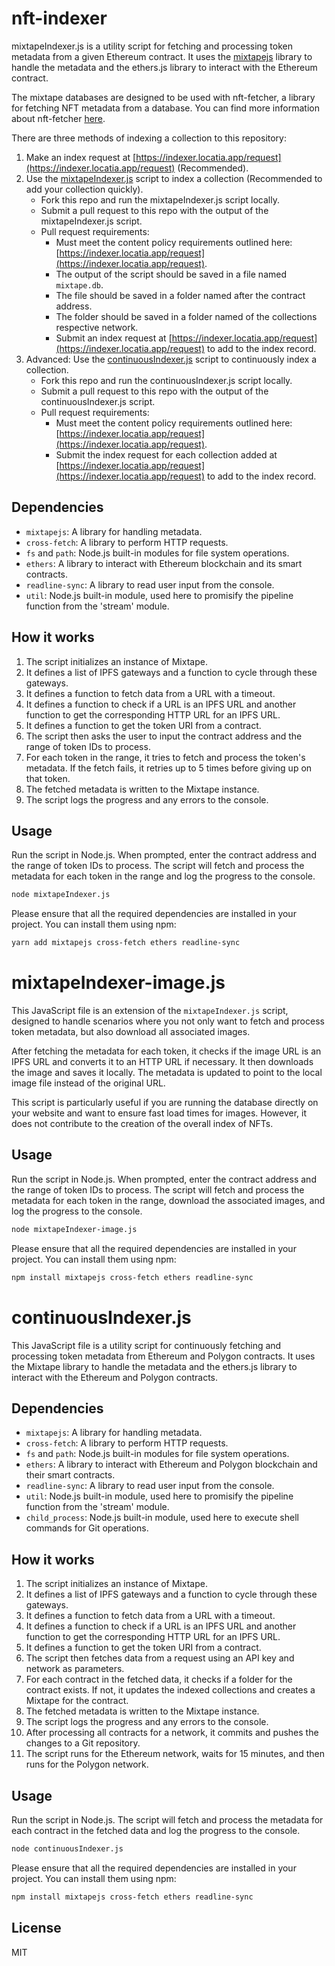 # nft-indexer
mixtapeIndexer.js is a utility script for fetching and processing token metadata from a given Ethereum contract. It uses the [mixtapejs](https://www.npmjs.com/package/mixtapejs?activeTab=readme) library to handle the metadata and the ethers.js library to interact with the Ethereum contract.

The mixtape databases are designed to be used with nft-fetcher, a library for fetching NFT metadata from a database. You can find more information about nft-fetcher [here](https://www.npmjs.com/package/nft-fetcher).

There are three methods of indexing a collection to this repository:
1. Make an index request at [https://indexer.locatia.app/request](https://indexer.locatia.app/request) (Recommended).
2. Use the [mixtapeIndexer.js](#mixtapeIndexer) script to index a collection (Recommended to add your collection quickly).
    - Fork this repo and run the mixtapeIndexer.js script locally.
    - Submit a pull request to this repo with the output of the mixtapeIndexer.js script.
    - Pull request requirements: 
        - Must meet the content policy requirements outlined here: [https://indexer.locatia.app/request](https://indexer.locatia.app/request).
        - The output of the script should be saved in a file named `mixtape.db`.
        - The file should be saved in a folder named after the contract address.
        - The folder should be saved in a folder named of the collections respective network.
        - Submit an index request at [https://indexer.locatia.app/request](https://indexer.locatia.app/request) to add to the index record.
3. Advanced: Use the [continuousIndexer.js](#continuousIndexer) script to continuously index a collection.
    - Fork this repo and run the continuousIndexer.js script locally.
    - Submit a pull request to this repo with the output of the continuousIndexer.js script.
    - Pull request requirements:
        - Must meet the content policy requirements outlined here: [https://indexer.locatia.app/request](https://indexer.locatia.app/request).
        - Submit the index request for each collection added at [https://indexer.locatia.app/request](https://indexer.locatia.app/request) to add to the index record.

## Dependencies

- `mixtapejs`: A library for handling metadata.
- `cross-fetch`: A library to perform HTTP requests.
- `fs` and `path`: Node.js built-in modules for file system operations.
- `ethers`: A library to interact with Ethereum blockchain and its smart contracts.
- `readline-sync`: A library to read user input from the console.
- `util`: Node.js built-in module, used here to promisify the pipeline function from the 'stream' module.

## How it works

1. The script initializes an instance of Mixtape.
2. It defines a list of IPFS gateways and a function to cycle through these gateways.
3. It defines a function to fetch data from a URL with a timeout.
4. It defines a function to check if a URL is an IPFS URL and another function to get the corresponding HTTP URL for an IPFS URL.
5. It defines a function to get the token URI from a contract.
6. The script then asks the user to input the contract address and the range of token IDs to process.
7. For each token in the range, it tries to fetch and process the token's metadata. If the fetch fails, it retries up to 5 times before giving up on that token.
8. The fetched metadata is written to the Mixtape instance.
9. The script logs the progress and any errors to the console.

## Usage

Run the script in Node.js. When prompted, enter the contract address and the range of token IDs to process. The script will fetch and process the metadata for each token in the range and log the progress to the console.

```bash
node mixtapeIndexer.js
```

Please ensure that all the required dependencies are installed in your project. You can install them using npm:

```bash
yarn add mixtapejs cross-fetch ethers readline-sync
```

# mixtapeIndexer-image.js

This JavaScript file is an extension of the `mixtapeIndexer.js` script, designed to handle scenarios where you not only want to fetch and process token metadata, but also download all associated images. 

After fetching the metadata for each token, it checks if the image URL is an IPFS URL and converts it to an HTTP URL if necessary. It then downloads the image and saves it locally. The metadata is updated to point to the local image file instead of the original URL. 

This script is particularly useful if you are running the database directly on your website and want to ensure fast load times for images. However, it does not contribute to the creation of the overall index of NFTs.

## Usage

Run the script in Node.js. When prompted, enter the contract address and the range of token IDs to process. The script will fetch and process the metadata for each token in the range, download the associated images, and log the progress to the console.

```bash
node mixtapeIndexer-image.js
```

Please ensure that all the required dependencies are installed in your project. You can install them using npm:

```bash
npm install mixtapejs cross-fetch ethers readline-sync
```

# continuousIndexer.js

This JavaScript file is a utility script for continuously fetching and processing token metadata from Ethereum and Polygon contracts. It uses the Mixtape library to handle the metadata and the ethers.js library to interact with the Ethereum and Polygon contracts.

## Dependencies

- `mixtapejs`: A library for handling metadata.
- `cross-fetch`: A library to perform HTTP requests.
- `fs` and `path`: Node.js built-in modules for file system operations.
- `ethers`: A library to interact with Ethereum and Polygon blockchain and their smart contracts.
- `readline-sync`: A library to read user input from the console.
- `util`: Node.js built-in module, used here to promisify the pipeline function from the 'stream' module.
- `child_process`: Node.js built-in module, used here to execute shell commands for Git operations.

## How it works

1. The script initializes an instance of Mixtape.
2. It defines a list of IPFS gateways and a function to cycle through these gateways.
3. It defines a function to fetch data from a URL with a timeout.
4. It defines a function to check if a URL is an IPFS URL and another function to get the corresponding HTTP URL for an IPFS URL.
5. It defines a function to get the token URI from a contract.
6. The script then fetches data from a request using an API key and network as parameters.
7. For each contract in the fetched data, it checks if a folder for the contract exists. If not, it updates the indexed collections and creates a Mixtape for the contract.
8. The fetched metadata is written to the Mixtape instance.
9. The script logs the progress and any errors to the console.
10. After processing all contracts for a network, it commits and pushes the changes to a Git repository.
11. The script runs for the Ethereum network, waits for 15 minutes, and then runs for the Polygon network.

## Usage

Run the script in Node.js. The script will fetch and process the metadata for each contract in the fetched data and log the progress to the console.

```bash
node continuousIndexer.js
```

Please ensure that all the required dependencies are installed in your project. You can install them using npm:

```bash
npm install mixtapejs cross-fetch ethers readline-sync
```

## License
MIT